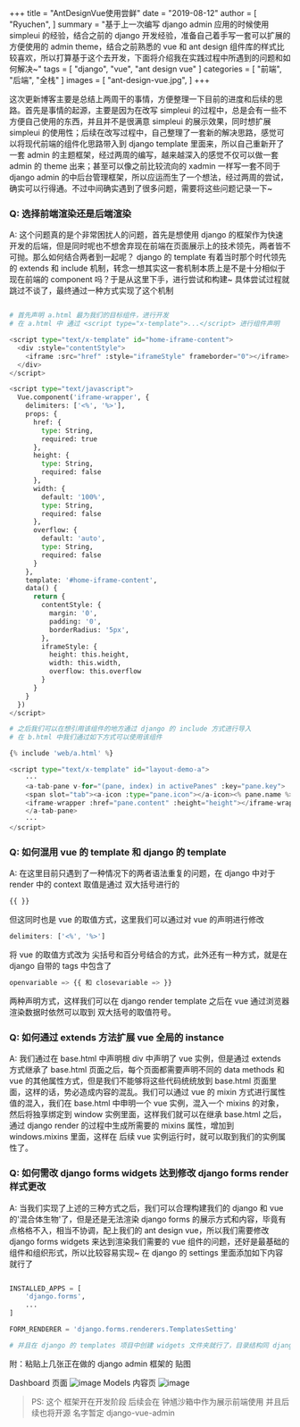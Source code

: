 +++
title = "AntDesignVue使用尝鲜"
date = "2019-08-12"
author = [
    "Ryuchen",
]
summary = "基于上一次编写 django admin 应用的时候使用 simpleui 的经验，结合之前的 django 开发经验，准备自己着手写一套可以扩展的方便使用的 admin theme，结合之前熟悉的 vue 和 ant design 组件库的样式比较喜欢，所以打算基于这个去开发，下面将介绍我在实践过程中所遇到的问题和如何解决~"
tags = [
    "django",
    "vue",
    "ant design vue"
]
categories = [
    "前端",
    "后端",
    "全栈"
]
images = [
    "ant-design-vue.jpg",
]
+++

这次更新博客主要是总结上两周干的事情，方便整理一下目前的进度和后续的思路。首先是事情的起源，主要是因为在改写 simpleui 的过程中，总是会有一些不方便自己使用的东西，并且并不是很满意 simpleui 的展示效果，同时想扩展 simpleui 的使用性；后续在改写过程中，自己整理了一套新的解决思路，感觉可以将现代前端的组件化思路带入到 django template 里面来，所以自己重新开了一套 admin 的主题框架，经过两周的编写，越来越深入的感觉不仅可以做一套 admin 的 theme 出来；甚至可以像之前比较流向的 xadmin 一样写一套不同于 django admin 的中后台管理框架，所以应运而生了一个想法，经过两周的尝试，确实可以行得通。不过中间确实遇到了很多问题，需要将这些问题记录一下~

### Q: 选择前端渲染还是后端渲染

A: 这个问题真的是个非常困扰人的问题，首先是想使用 django 的框架作为快速开发的后端，但是同时呢也不想舍弃现在前端在页面展示上的技术领先，两者皆不可抛。那么如何结合两者到一起呢？ django 的 template 有着当时那个时代领先的 extends 和 include 机制，转念一想其实这一套机制本质上是不是十分相似于现在前端的 component 吗？于是从这里下手，进行尝试和构建~ 具体尝试过程就跳过不谈了，最终通过一种方式实现了这个机制

``` python

# 首先声明 a.html 最为我们的目标组件，进行开发
# 在 a.html 中 通过 <script type="x-template">...</script> 进行组件声明

<script type="text/x-template" id="home-iframe-content">
  <div :style="contentStyle">
    <iframe :src="href" :style="iframeStyle" frameborder="0"></iframe>
  </div>
</script>

<script type="text/javascript">
  Vue.component('iframe-wrapper', {
    delimiters: ['<%', '%>'],
    props: {
      href: {
        type: String,
        required: true
      },
      height: {
        type: String,
        required: false
      },
      width: {
        default: '100%',
        type: String,
        required: false
      },
      overflow: {
        default: 'auto',
        type: String,
        required: false
      }
    },
    template: '#home-iframe-content',
    data() {
      return {
        contentStyle: {
          margin: '0',
          padding: '0',
          borderRadius: '5px',
        },
        iframeStyle: {
          height: this.height,
          width: this.width,
          overflow: this.overflow
        }
      }
    }
  })
</script>

# 之后我们可以在想引用该组件的地方通过 django 的 include 方式进行导入
# 在 b.html 中我们通过如下方式可以使用该组件

{% include 'web/a.html' %}

<script type="text/x-template" id="layout-demo-a">
    ···
    <a-tab-pane v-for="(pane, index) in activePanes" :key="pane.key">
    <span slot="tab"><a-icon :type="pane.icon"></a-icon><% pane.name %></span>
    <iframe-wrapper :href="pane.content" :height="height"></iframe-wrapper>
    </a-tab-pane>
    ···
</script>
```

### Q: 如何混用 vue 的 template 和 django 的 template

A: 在这里目前只遇到了一种情况下的两者语法重复的问题，在 django 中对于 render 中的 context 取值是通过 双大括号进行的

``` javascript
{{ }}
```

但这同时也是 vue 的取值方式，这里我们可以通过对 vue 的声明进行修改

``` javascript
delimiters: ['<%', '%>']
```

将 vue 的取值方式改为 尖括号和百分号结合的方式，此外还有一种方式，就是在 django 自带的 tags 中包含了

``` python
openvariable => {{ 和 closevariable => }}
```

两种声明方式，这样我们可以在 django render template 之后在 vue 通过浏览器渲染数据时依然可以取到 双大括号的取值符号。

### Q: 如何通过 extends 方法扩展 vue 全局的 instance

A: 我们通过在 base.html 中声明根 div 中声明了 vue 实例，但是通过 extends 方式继承了 base.html 页面之后，每个页面都需要声明不同的 data methods 和 vue 的其他属性方式，但是我们不能够将这些代码统统放到 base.html 页面里面，这样的话，势必造成内容的混乱。我们可以通过 vue 的 mixin 方式进行属性值的混入，我们在 base.html 中申明一个 vue 实例，混入一个 mixins 的对象，然后将独享绑定到 window 实例里面，这样我们就可以在继承 base.html 之后，通过 django render 的过程中生成所需要的 mixins 属性，增加到 windows.mixins 里面，这样在 后续 vue 实例运行时，就可以取到我们的实例属性了。

### Q: 如何需改 django forms widgets 达到修改 django forms render 样式更改

A: 当我们实现了上述的三种方式之后，我们可以合理构建我们的 django 和 vue 的'混合体生物'了，但是还是无法渲染 django forms 的展示方式和内容，毕竟有点格格不入，相当不协调，配上我们的 ant design vue，所以我们需要修改 django forms widgets 来达到渲染我们需要的 vue 组件的问题，还好是最基础的组件和组织形式，所以比较容易实现~ 在 django 的 settings 里面添加如下内容就行了

```python

INSTALLED_APPS = [
    'django.forms',
    ...
]

FORM_RENDERER = 'django.forms.renderers.TemplatesSetting'

# 并且在 django 的 templates 项目中创建 widgets 文件夹就行了，目录结构同 django forms 的
```

附：粘贴上几张正在做的 django admin 框架的 贴图

Dashboard 页面
![image](images/15656168731341.jpg)
Models 内容页
![image](media/15656168890525.jpg)

> PS: 这个 框架开在开发阶段 后续会在 钟馗沙箱中作为展示前端使用 并且后续也将开源 名字暂定 django-vue-admin
